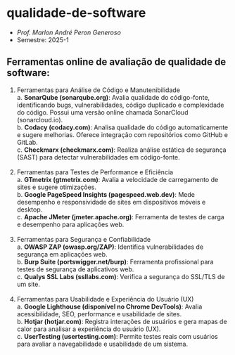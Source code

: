# qualidade-de-software
- _Prof. Marlon André Peron Generoso_
- Semestre: 2025-1

## Ferramentas online de avaliação de qualidade de software:
1. Ferramentas para Análise de Código e Manutenibilidade<br/>
    a. **SonarQube (sonarqube.org)**: Avalia qualidade do código-fonte, identificando bugs, vulnerabilidades, código duplicado e complexidade do código. Possui uma versão online chamada SonarCloud (sonarcloud.io).<br/>
    b. **Codacy (codacy.com)**: Analisa qualidade do código automaticamente e sugere melhorias. Oferece integração com repositórios como GitHub e GitLab.<br/>
    c. **Checkmarx (checkmarx.com)**: Realiza análise estática de segurança (SAST) para detectar vulnerabilidades em código-fonte.<br/><br/>
2. Ferramentas para Testes de Performance e Eficiência<br/>
    a. **GTmetrix (gtmetrix.com)**: Avalia a velocidade de carregamento de sites e sugere otimizações.<br/>
    b. **Google PageSpeed Insights (pagespeed.web.dev)**: Mede desempenho e responsividade de sites em dispositivos móveis e desktop.<br/>
    c. **Apache JMeter (jmeter.apache.org)**: Ferramenta de testes de carga e desempenho para aplicações web.<br/><br/>
3. Ferramentas para Segurança e Confiabilidade<br/>
    a. **OWASP ZAP (owasp.org/ZAP)**: Identifica vulnerabilidades de segurança em aplicações web.<br/>
    b. **Burp Suite (portswigger.net/burp)**: Ferramenta profissional para testes de segurança de aplicativos web.<br/>
    c. **Qualys SSL Labs (ssllabs.com)**: Verifica a segurança do SSL/TLS de um site.<br/><br/>
4. Ferramentas para Usabilidade e Experiência do Usuário (UX)<br/>
    a. **Google Lighthouse (disponível no Chrome DevTools)**: Avalia acessibilidade, SEO, performance e usabilidade de sites.<br/>
    b. **Hotjar (hotjar.com)**: Registra interações de usuários e gera mapas de calor para analisar a experiência do usuário (UX).<br/>
    c. **UserTesting (usertesting.com)**: Permite testes reais com usuários para avaliar a navegabilidade e usabilidade de um sistema.<br/>
